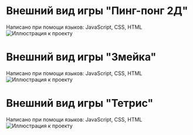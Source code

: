 # Внешний вид игры "Пинг-понг 2Д"
Написано при помощи языков: JavaScript, CSS, HTML
![Иллюстрация к проекту](https://github.com/Keksichek/Game-Development/assets/166395757/4cd3738c-c817-4209-85f5-4679b2bf2ad3)
# Внешний вид игры "Змейка"
Написано при помощи языков: JavaScript, CSS, HTML
![Иллюстрация к проекту](https://media.geeksforgeeks.org/wp-content/uploads/20221204085700/gfg1.gif)
# Внешний вид игры "Тетрис"
Написано при помощи языков: JavaScript, CSS, HTML
![Иллюстрация к проекту](https://github.com/Keksichek/Game-Development/assets/166395757/e4942b69-9a92-48fc-9f1a-fdedf4a242da)
